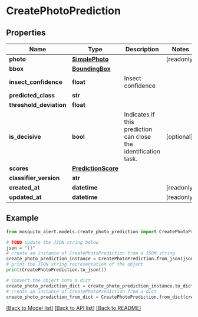 # CreatePhotoPrediction


## Properties

Name | Type | Description | Notes
------------ | ------------- | ------------- | -------------
**photo** | [**SimplePhoto**](SimplePhoto.md) |  | [readonly] 
**bbox** | [**BoundingBox**](BoundingBox.md) |  | 
**insect_confidence** | **float** | Insect confidence | 
**predicted_class** | **str** |  | 
**threshold_deviation** | **float** |  | 
**is_decisive** | **bool** | Indicates if this prediction can close the identification task. | [optional] 
**scores** | [**PredictionScore**](PredictionScore.md) |  | 
**classifier_version** | **str** |  | 
**created_at** | **datetime** |  | [readonly] 
**updated_at** | **datetime** |  | [readonly] 

## Example

```python
from mosquito_alert.models.create_photo_prediction import CreatePhotoPrediction

# TODO update the JSON string below
json = "{}"
# create an instance of CreatePhotoPrediction from a JSON string
create_photo_prediction_instance = CreatePhotoPrediction.from_json(json)
# print the JSON string representation of the object
print(CreatePhotoPrediction.to_json())

# convert the object into a dict
create_photo_prediction_dict = create_photo_prediction_instance.to_dict()
# create an instance of CreatePhotoPrediction from a dict
create_photo_prediction_from_dict = CreatePhotoPrediction.from_dict(create_photo_prediction_dict)
```
[[Back to Model list]](../README.md#documentation-for-models) [[Back to API list]](../README.md#documentation-for-api-endpoints) [[Back to README]](../README.md)


